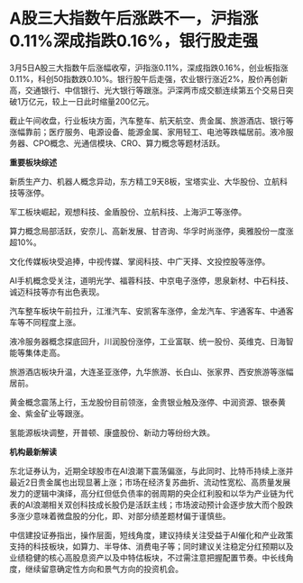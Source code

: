 # A股三大指数午后涨跌不一，沪指涨0.11%深成指跌0.16%，银行股走强

3月5日A股三大指数午后涨幅收窄，沪指涨0.11%，深成指跌0.16%，创业板指涨0.11%，科创50指数跌0.10%。银行股午后走强，农业银行涨近2%，股价再创新高，交通银行、中信银行、光大银行等跟涨。沪深两市成交额连续第五个交易日突破1万亿元，较上一日此时缩量200亿元。

截止午间收盘，行业板块方面，汽车整车、航天航空、贵金属、旅游酒店、银行等涨幅靠前；医疗服务、电源设备、能源金属、家用轻工、电池等跌幅居前。液冷服务器、CPO概念、光通信模块、CRO、算力概念等题材活跃。

**重要板块综述**

新质生产力、机器人概念异动，东方精工9天8板，宝塔实业、大华股份、立航科技等涨停。

军工板块崛起，观想科技、金盾股份、立航科技、上海沪工等涨停。

算力概念局部活跃，安奈儿、高新发展、甘咨询、华孚时尚涨停，奥雅股份一度涨超10%。

文化传媒板块受追捧，中视传媒、掌阅科技、中广天择、文投控股等涨停。

AI手机概念受关注，道明光学、福蓉科技、中京电子涨停，思泉新材、中石科技、诚迈科技等亦有出色表现。

汽车整车板块午前拉升，江淮汽车、安凯客车涨停，金龙汽车、宇通客车、中通客车等不同程度上涨。

液冷服务器概念探底回升，川润股份涨停，工业富联、统一股份、英维克、日海智能等集体走高。

旅游酒店板块升温，大连圣亚涨停，九华旅游、长白山、张家界、西安旅游等涨幅居前。

黄金概念震荡上行，玉龙股份目前领涨，金贵银业触及涨停、中润资源、银泰黄金、紫金矿业等跟涨。

氢能源板块调整，开普顿、康盛股份、新动力等纷纷大跌。

**机构最新解读**

东北证券认为，近期全球股市在AI浪潮下震荡偏涨，与此同时、比特币持续上涨并最近2日贵金属也出现显著上涨；市场在经济复苏曲折、流动性宽松、高质量发展发力的逻辑中演绎，高分红但低负债率的弱周期的央企红利股和以华为产业链为代表的AI浪潮相关双创科技成长股仍是活跃主线；市场波动预计会逐步放大而个股跌多涨少意味着微盘股的分化，即、对部分绩差题材偏于谨慎些。

中信建投证券指出，操作层面，短线角度，建议持续关注受益于AI催化和产业政策支持的科技板块，如算力、半导体、消费电子等；同时建议关注稳定分红预期以及业绩稳健的核心高股息资产以及中特估板块，不过需注意把握配置节奏。中长线角度，继续留意确定性方向和景气方向的投资机会。


